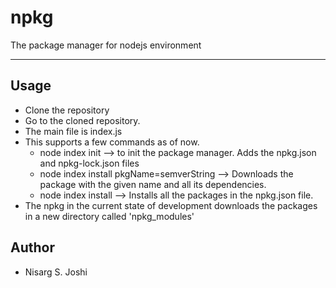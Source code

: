 # npkg
The package manager for nodejs environment

---

## Usage
- Clone the repository
- Go to the cloned repository.
- The main file is index.js
- This supports a few commands as of now.
  - node index init --> to init the package manager. Adds the npkg.json and npkg-lock.json files
  - node index install pkgName=semverString  --> Downloads the package with the given name and all its dependencies.
  - node index install  --> Installs all the packages in the npkg.json file.
- The npkg in the current state of development downloads the packages in a new directory called 'npkg_modules'

## Author
- Nisarg S. Joshi
